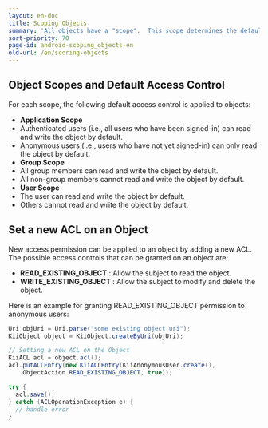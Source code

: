 ```yaml
---
layout: en-doc
title: Scoping Objects
summary: 'All objects have a "scope".  This scope determines the default access control applied to the object upon its creation. For example, an object created in an "Application Scope" bucket will have "Application Scope".'
sort-priority: 70
page-id: android-scoping_objects-en
old-url: /en/scoring-objects
---
```

## Object Scopes and Default Access Control

For each scope, the following default access control is applied to objects:

 * **Application Scope**
  * Authenticated users (i.e., all users who have been signed-in) can read and write the object by default.
  * Anonymous users (i.e., users who have not yet signed-in) can only read the object by default.
 * **Group Scope**
  * All group members can read and write the object by default.
  * All non-group members cannot read and write the object by default.
 * **User Scope**
  * The user can read and write the object by default.
  * Others cannot read and write the object by default.


## Set a new ACL on an Object

New access permission can be applied to an object by adding a new ACL.  The possible access controls that can be granted on an object are:

 * **READ\_EXISTING\_OBJECT** : Allow the subject to read the object.
 * **WRITE\_EXISTING\_OBJECT** : Allow the subject to modify and delete the object.

Here is an example for granting READ\_EXISTING\_OBJECT permission to anonymous users:

```java
Uri objUri = Uri.parse("some existing object uri");
KiiObject object = KiiObject.createByUri(objUri);

// Setting a new ACL on the Object
KiiACL acl = object.acl();
acl.putACLEntry(new KiiACLEntry(KiiAnonymousUser.create(),
    ObjectAction.READ_EXISTING_OBJECT, true));

try {
  acl.save();
} catch (ACLOperationException e) {
  // handle error
}
```
